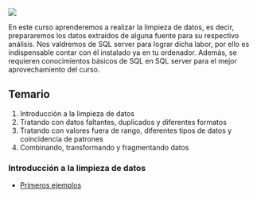 
![](https://www.tech-bi.com/wp-content/uploads/2021/06/ms-sql-server-logo.png)

En este curso aprenderemos a realizar la limpieza de datos, es decir, prepararemos los datos extraídos de alguna fuente para su respectivo análisis. 
Nos valdremos de SQL server para lograr dicha labor, por ello es indispensable contar con él instalado ya en tu ordenador. Además, se requieren conocimientos básicos de SQL en SQL server para el mejor aprovechamiento del curso.

## Temario

1. Introducción a la limpieza de datos
2. Tratando con datos faltantes, duplicados y diferentes formatos
3. Tratando con valores fuera de rango, diferentes tipos de datos y coincidencia de patrones
4. Combinando, transformando y fragmentando datos


### Introducción a la limpieza de datos

* [Primeros ejemplos](Clean/Clase1.html)
